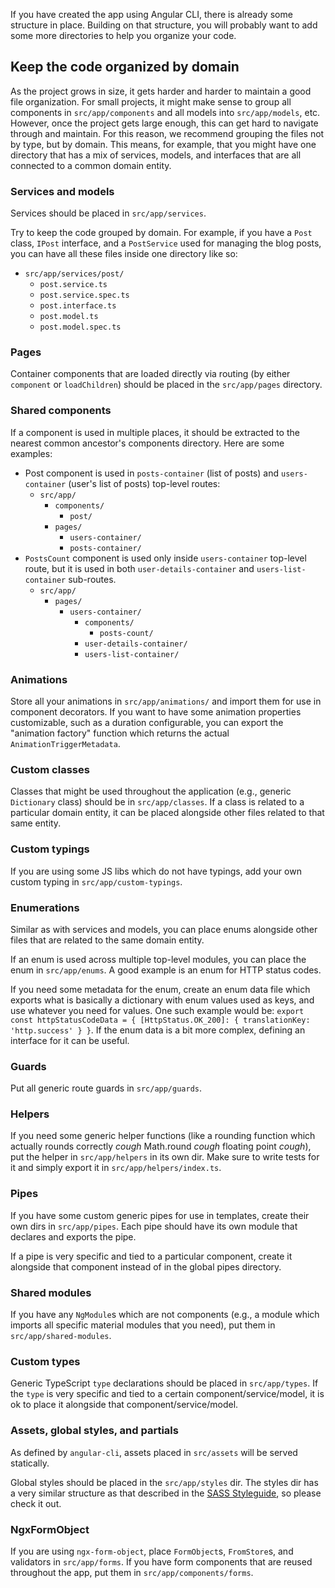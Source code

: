 If you have created the app using Angular CLI, there is already some structure in place. Building on that structure, you will probably want to add some more directories to help you organize your code.

## Keep the code organized by domain

As the project grows in size, it gets harder and harder to maintain a good file organization. For small projects, it might make sense to group all components in `src/app/components` and all models into `src/app/models`, etc. However, once the project gets large enough, this can get hard to navigate through and maintain. For this reason, we recommend grouping the files not by type, but by domain. This means, for example, that you might have one directory that has a mix of services, models, and interfaces that are all connected to a common domain entity.

### Services and models

Services should be placed in `src/app/services`.

Try to keep the code grouped by domain. For example, if you have a `Post` class, `IPost` interface, and a `PostService` used for managing the blog posts, you can have all these files inside one directory like so:

- `src/app/services/post/`
  - `post.service.ts`
  - `post.service.spec.ts`
  - `post.interface.ts`
  - `post.model.ts`
  - `post.model.spec.ts`

### Pages

Container components that are loaded directly via routing (by either `component` or `loadChildren`) should be placed in the `src/app/pages` directory.

### Shared components

If a component is used in multiple places, it should be extracted to the nearest common ancestor's components directory. Here are some examples:

- Post component is used in `posts-container` (list of posts) and `users-container` (user's list of posts) top-level routes:
  - `src/app/`
    - `components/`
      - `post/`
    - `pages/`
      - `users-container/`
      - `posts-container/`
- `PostsCount` component is used only inside `users-container` top-level route, but it is used in both `user-details-container` and `users-list-container` sub-routes.
  - `src/app/`
    - `pages/`
      - `users-container/`
        - `components/`
          - `posts-count/`
        - `user-details-container/`
        - `users-list-container/`

### Animations

Store all your animations in `src/app/animations/` and import them for use in component decorators. If you want to have some animation properties customizable, such as a duration configurable, you can export the "animation factory" function which returns the actual `AnimationTriggerMetadata`.

### Custom classes

Classes that might be used throughout the application (e.g., generic `Dictionary` class) should be in `src/app/classes`. If a class is related to a particular domain entity, it can be placed alongside other files related to that same entity.

### Custom typings

If you are using some JS libs which do not have typings, add your own custom typing in `src/app/custom-typings`.

### Enumerations

Similar as with services and models, you can place enums alongside other files that are related to the same domain entity.

If an enum is used across multiple top-level modules, you can place the enum in `src/app/enums`. A good example is an enum for HTTP status codes.

If you need some metadata for the enum, create an enum data file which exports what is basically a dictionary with enum values used as keys, and use whatever you need for values. One such example would be: `export const httpStatusCodeData = { [HttpStatus.OK_200]: { translationKey: 'http.success' } }`. If the enum data is a bit more complex, defining an interface for it can be useful.

### Guards

Put all generic route guards in `src/app/guards`.

### Helpers

If you need some generic helper functions (like a rounding function which actually rounds correctly *cough* Math.round *cough* floating point *cough*), put the helper in `src/app/helpers` in its own dir. Make sure to write tests for it and simply export it in `src/app/helpers/index.ts`.


### Pipes

If you have some custom generic pipes for use in templates, create their own dirs in `src/app/pipes`. Each pipe should have its own module that declares and exports the pipe.

If a pipe is very specific and tied to a particular component, create it alongside that component instead of in the global pipes directory.

### Shared modules

If you have any `NgModule`s which are not components (e.g., a module which imports all specific material modules that you need), put them in `src/app/shared-modules`.

### Custom types

Generic TypeScript `type` declarations should be placed in `src/app/types`. If the `type` is very specific and tied to a certain component/service/model, it is ok to place it alongside that component/service/model.

### Assets, global styles, and partials

As defined by `angular-cli`, assets placed in `src/assets` will be served statically.

Global styles should be placed in the `src/app/styles` dir. The styles dir has a very similar structure as that described in the [SASS Styleguide](/handbook/books/frontend/SASS%20Styleguide/File%20organization), so please check it out.

### NgxFormObject

If you are using `ngx-form-object`, place `FormObject`s, `FromStore`s, and validators in `src/app/forms`. If you have form components that are reused throughout the app, put them in `src/app/components/forms`.
